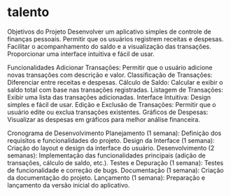 # talento
Objetivos do Projeto
Desenvolver um aplicativo simples de controle de finanças pessoais.
Permitir que os usuários registrem receitas e despesas.
Facilitar o acompanhamento do saldo e a visualização das transações.
Proporcionar uma interface intuitiva e fácil de usar.

Funcionalidades
Adicionar Transações: Permitir que o usuário adicione novas transações com descrição e valor.
Classificação de Transações: Diferenciar entre receitas e despesas.
Cálculo de Saldo: Calcular e exibir o saldo total com base nas transações registradas.
Listagem de Transações: Exibir uma lista das transações adicionadas.
Interface Intuitiva: Design simples e fácil de usar.
Edição e Exclusão de Transações: Permitir que o usuário edite ou exclua transações existentes.
Gráficos de Despesas: Visualizar as despesas em gráficos para melhor análise financeira.

Cronograma de Desenvolvimento
Planejamento (1 semana):
Definição dos requisitos e funcionalidades do projeto.
Design da Interface (1 semana):
Criação do layout e design da interface do usuário.
Desenvolvimento (2 semanas):
Implementação das funcionalidades principais (adição de transações, cálculo de saldo, etc.).
Testes e Depuração (1 semana):
Testes de funcionalidade e correção de bugs.
Documentação (1 semana):
Criação da documentação do projeto.
Lançamento (1 semana):
Preparação e lançamento da versão inicial do aplicativo.
